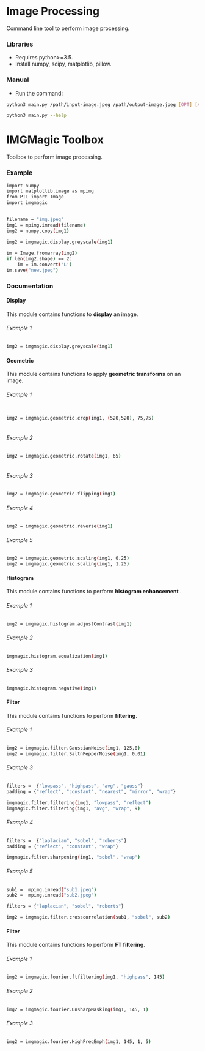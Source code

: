 # Image Processing
Command line tool to perform image processing.

### Libraries
* Requires python>=3.5.
* Install numpy, scipy, matplotlib, pillow.

### Manual
* Run the command:
```bash
python3 main.py /path/input-image.jpeg /path/output-image.jpeg [OPT] [ARGS]
```
 
```bash
python3 main.py --help
```


# IMGMagic Toolbox
Toolbox to perform image processing.

### Example
```bash
import numpy
import matplotlib.image as mpimg
from PIL import Image
import imgmagic

	
filename = "img.jpeg"
img1 = mpimg.imread(filename)
img2 = numpy.copy(img1)

img2 = imgmagic.display.greyscale(img1)
	
im = Image.fromarray(img2)
if len(img2.shape) == 2:
	im = im.convert('L')
im.save("new.jpeg")
```

### Documentation

#### Display
This module contains functions to **display** an image.

###### Example 1
```bash
img2 = imgmagic.display.greyscale(img1)
```


#### Geometric
This module contains functions to apply **geometric transforms** on an image.

###### Example 1
```bash

img2 = imgmagic.geometric.crop(img1, (520,520), 75,75)
	
```

###### Example 2
```bash
img2 = imgmagic.geometric.rotate(img1, 65)
	
```

###### Example 3
```bash
img2 = imgmagic.geometric.flipping(img1)
```

###### Example 4
```bash
img2 = imgmagic.geometric.reverse(img1)
```
###### Example 5
```bash
img2 = imgmagic.geometric.scaling(img1, 0.25)
img2 = imgmagic.geometric.scaling(img1, 1.25)
```

#### Histogram
This module contains functions to perform **histogram enhancement** .

###### Example 1
```bash
img2 = imgmagic.histogram.adjustContrast(img1)
```
###### Example 2
```bash
imgmagic.histogram.equalization(img1)
```
###### Example 3
```bash
imgmagic.histogram.negative(img1)
```


#### Filter
This module contains functions to perform **filtering**.

###### Example 1
```bash
img2 = imgmagic.filter.GaussianNoise(img1, 125,0)
img2 = imgmagic.filter.SaltnPepperNoise(img1, 0.01)
```

###### Example 3
```bash
filters =  {"lowpass", "highpass", "avg", "gauss"}
padding = {"reflect", "constant", "nearest", "mirror", "wrap"}

imgmagic.filter.filtering(img1, "lowpass", "reflect")
imgmagic.filter.filtering(img1, "avg", "wrap", 9)
```
###### Example 4
```bash
filters =  {"laplacian", "sobel", "roberts"}
padding = {"reflect", "constant", "wrap"}

imgmagic.filter.sharpening(img1, "sobel", "wrap")
```
###### Example 5
```bash
sub1 =  mpimg.imread("sub1.jpeg")
sub2 =  mpimg.imread("sub2.jpeg")

filters = {"laplacian", "sobel", "roberts"}

img2 = imgmagic.filter.crosscorrelation(sub1, "sobel", sub2)
```

#### Filter
This module contains functions to perform **FT filtering**.

###### Example 1
```bash
img2 = imgmagic.fourier.ftfiltering(img1, "highpass", 145)
```
###### Example 2
```bash
img2 = imgmagic.fourier.UnsharpMasking(img1, 145, 1)
```
###### Example 3
```bash
img2 = imgmagic.fourier.HighFreqEmph(img1, 145, 1, 5)
```


